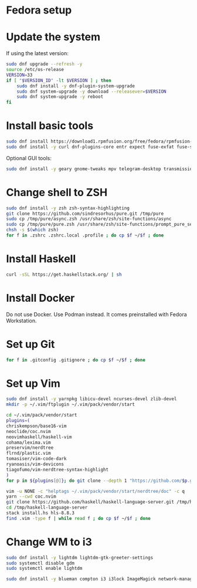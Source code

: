 Fedora setup
============

# Update the system
If using the latest version:
```sh
sudo dnf upgrade --refresh -y
source /etc/os-release
VERSION=33
if [ "$VERSION_ID" -lt $VERSION ] ; then
    sudo dnf install -y dnf-plugin-system-upgrade
    sudo dnf system-upgrade -y download --releasever=$VERSION
    sudo dnf system-upgrade -y reboot
fi
```

# Install basic tools
```sh
sudo dnf install https://download1.rpmfusion.org/free/fedora/rpmfusion-free-release-$(rpm -E %fedora).noarch.rpm https://download1.rpmfusion.org/nonfree/fedora/rpmfusion-nonfree-release-$(rpm -E %fedora).noarch.rpm
sudo dnf install -y curl dnf-plugins-core entr expect fuse-exfat fuse-sshfs git git-credential-libsecret httpie jq make moreutils the_silver_searcher util-linux-user vim wget
```
Optional GUI tools:
```sh
sudo dnf install -y geary gnome-tweaks mpv telegram-desktop transmission-gtk transmission-remote-gtk vim-X11 yaru-theme
```

# Change shell to ZSH
```sh
sudo dnf install -y zsh zsh-syntax-highlighting
git clone https://github.com/sindresorhus/pure.git /tmp/pure
sudo cp /tmp/pure/async.zsh /usr/share/zsh/site-functions/async
sudo cp /tmp/pure/pure.zsh /usr/share/zsh/site-functions/prompt_pure_setup
chsh -s $(which zsh)
for f in .zshrc .zshrc.local .profile ; do cp $f ~/$f ; done
```

# Install Haskell
```sh
curl -sSL https://get.haskellstack.org/ | sh
```

# Install Docker
Do not use Docker. Use Podman instead. It comes preinstalled with Fedora Workstation.

# Set up Git
```sh
for f in .gitconfig .gitignore ; do cp $f ~/$f ; done
```

# Set up Vim
```sh
sudo dnf install -y yarnpkg libicu-devel ncurses-devel zlib-devel
mkdir -p ~/.vim/ftplugin ~/.vim/pack/vendor/start

cd ~/.vim/pack/vendor/start
plugins=(
chriskempson/base16-vim
neoclide/coc.nvim
neovimhaskell/haskell-vim
cohama/lexima.vim
preservim/nerdtree
flrnd/plastic.vim
tomasiser/vim-code-dark
ryanoasis/vim-devicons
tiagofumo/vim-nerdtree-syntax-highlight
)
for p in ${plugins[@]}; do git clone --depth 1 "https://github.com/$p.git"; done

vim -u NONE -c "helptags ~/.vim/pack/vendor/start/nerdtree/doc" -c q
yarn --cwd coc.nvim
git clone https://github.com/haskell/haskell-language-server.git /tmp/haskell-language-server
cd /tmp/haskell-language-server
stack install.hs hls-8.8.3
find .vim -type f | while read f ; do cp $f ~/$f ; done
```

# Change WM to i3
```sh
sudo dnf install -y lightdm lightdm-gtk-greeter-settings
sudo systemctl disable gdm
sudo systemctl enable lightdm

sudo dnf install -y blueman compton i3 i3lock ImageMagick network-manager-applet scrot @xfce-desktop-environment ulauncher
```
